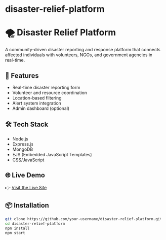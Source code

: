 # disaster-relief-platform

# 🌪️ Disaster Relief Platform

A community-driven disaster reporting and response platform that connects affected individuals with volunteers, NGOs, and government agencies in real-time.

## 🚀 Features
- Real-time disaster reporting form
- Volunteer and resource coordination
- Location-based filtering
- Alert system integration
- Admin dashboard (optional)

## 🛠️ Tech Stack
- Node.js
- Express.js
- MongoDB
- EJS (Embedded JavaScript Templates)
- CSS/JavaScript

## 🌐 Live Demo
👉 [Visit the Live Site](https://disaster-relief-platform.onrender.com)

## 📦 Installation

```bash
git clone https://github.com/your-username/disaster-relief-platform.git
cd disaster-relief-platform
npm install
npm start
